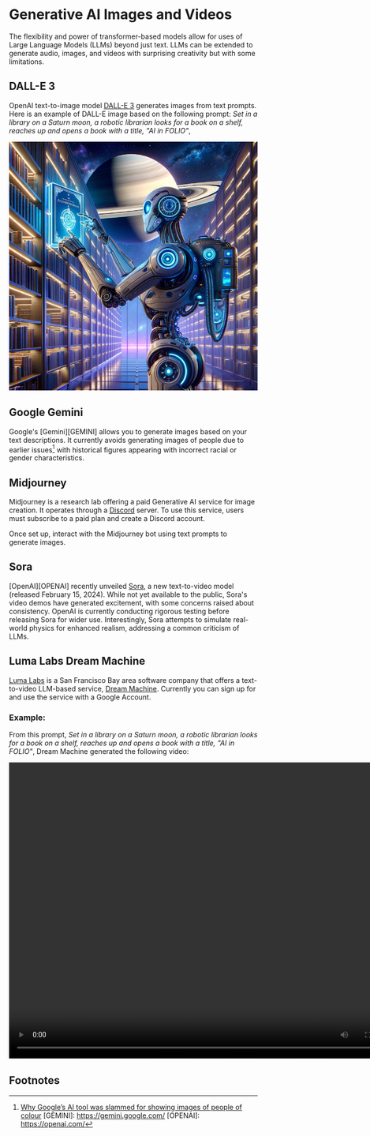 # Generative AI Images and Videos
The flexibility and power of transformer-based models allow for uses of 
Large Language Models (LLMs) beyond just text. LLMs can be extended to generate audio,
images, and videos with surprising creativity but with some limitations. 

## DALL-E 3
OpenAI text-to-image model [DALL-E 3](https://openai.com/index/dall-e-3/) generates images 
from text prompts. Here is an example of DALL-E image based on the following prompt:
 *Set in a library on a Saturn moon, a robotic librarian looks for a book on a shelf, 
reaches up and opens a book with a title, "AI in FOLIO"*,

![DALL-E Robot in Saturn Moon Library](dalli-robot-in-saturn-library.png)

## Google Gemini
Google's [Gemini][GEMINI] allows you to generate images based on your text descriptions. 
It currently avoids generating images of people due to earlier issues[^GEMINI_PEOPLE] with historical 
figures appearing with incorrect racial or gender characteristics.
 

## Midjourney
Midjourney is a research lab offering a paid Generative AI service for image creation.
It operates through a [Discord](https://discord.com/) server. To use this service, users 
must subscribe to a paid plan and create a Discord account.

Once set up, interact with the Midjourney bot using text prompts to generate images.

## Sora
[OpenAI][OPENAI] recently unveiled [Sora](https://openai.com/index/sora/), a new 
text-to-video model (released February 15, 2024). While not yet available to the public,
 Sora's video demos have generated excitement, with some concerns raised about consistency. 
OpenAI is currently conducting rigorous testing before releasing Sora for wider use. 
Interestingly, Sora attempts to simulate real-world physics for enhanced realism, 
addressing a common criticism of LLMs.

## Luma Labs Dream Machine
[Luma Labs](https://lumalabs.ai/) is a San Francisco Bay area software company that offers 
a text-to-video LLM-based service, [Dream Machine](https://lumalabs.ai/dream-machine). 
Currently you can sign up for and use the service with a Google Account.

### Example:
From this prompt, *Set in a library on a Saturn moon, a robotic librarian looks for a book on a shelf, 
reaches up and opens a book with a title, "AI in FOLIO"*, Dream Machine generated the following video:

<video width="800" height="600" controls>
 <source src="dream-machine-video.mp4" type="video/mp4">
 Your browser does not support the video tag
</video>

## Footnotes
[^GEMINI_PEOPLE]: [Why Google’s AI tool was slammed for showing images of people of colour](https://www.aljazeera.com/news/2024/3/9/why-google-gemini-wont-show-you-white-people)
[GEMINI]: https://gemini.google.com/
[OPENAI]: https://openai.com/
